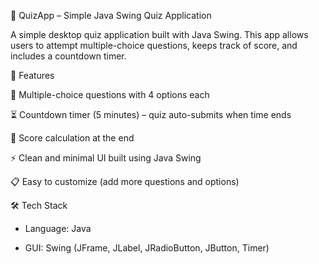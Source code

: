 📝 QuizApp – Simple Java Swing Quiz Application

A simple desktop quiz application built with Java Swing.
This app allows users to attempt multiple-choice questions, keeps track of score, and includes a countdown timer.

🚀 Features

🎯 Multiple-choice questions with 4 options each

⏳ Countdown timer (5 minutes) – quiz auto-submits when time ends

📝 Score calculation at the end

⚡ Clean and minimal UI built using Java Swing

📋 Easy to customize (add more questions and options)

🛠️ Tech Stack

- Language: Java

- GUI: Swing (JFrame, JLabel, JRadioButton, JButton, Timer)
